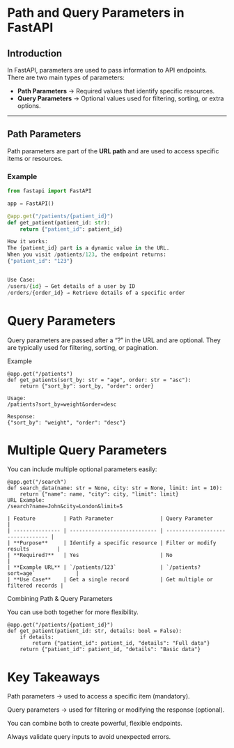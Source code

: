 # Path and Query Parameters in FastAPI  

##  Introduction  
In FastAPI, parameters are used to pass information to API endpoints.  
There are two main types of parameters:  
- **Path Parameters** → Required values that identify specific resources.  
- **Query Parameters** → Optional values used for filtering, sorting, or extra options.  

---

##  Path Parameters  

Path parameters are part of the **URL path** and are used to access specific items or resources.  

###  Example
```python
from fastapi import FastAPI

app = FastAPI()

@app.get("/patients/{patient_id}")
def get_patient(patient_id: str):
    return {"patient_id": patient_id}

How it works:
The {patient_id} part is a dynamic value in the URL.
When you visit /patients/123, the endpoint returns:
{"patient_id": "123"}


Use Case:
/users/{id} → Get details of a user by ID
/orders/{order_id} → Retrieve details of a specific order
```
# Query Parameters

Query parameters are passed after a “?” in the URL and are optional.
They are typically used for filtering, sorting, or pagination.

Example
```
@app.get("/patients")
def get_patients(sort_by: str = "age", order: str = "asc"):
    return {"sort_by": sort_by, "order": order}
    
Usage:
/patients?sort_by=weight&order=desc

Response:
{"sort_by": "weight", "order": "desc"}
```
# Multiple Query Parameters

You can include multiple optional parameters easily:
```
@app.get("/search")
def search_data(name: str = None, city: str = None, limit: int = 10):
    return {"name": name, "city": city, "limit": limit}
URL Example:
/search?name=John&city=London&limit=5

```
```
| Feature         | Path Parameter               | Query Parameter                  |
| --------------- | ---------------------------- | -------------------------------- |
| **Purpose**     | Identify a specific resource | Filter or modify results         |
| **Required?**   | Yes                          | No                               |
| **Example URL** | `/patients/123`              | `/patients?sort=age`             |
| **Use Case**    | Get a single record          | Get multiple or filtered records |
```

Combining Path & Query Parameters

You can use both together for more flexibility.
```
@app.get("/patients/{patient_id}")
def get_patient(patient_id: str, details: bool = False):
    if details:
        return {"patient_id": patient_id, "details": "Full data"}
    return {"patient_id": patient_id, "details": "Basic data"}
```

# Key Takeaways

Path parameters → used to access a specific item (mandatory).

Query parameters → used for filtering or modifying the response (optional).

You can combine both to create powerful, flexible endpoints.

Always validate query inputs to avoid unexpected errors.
